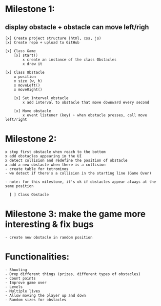 # Milestone 1:

## display obstacle + obstacle can move left/righ

    [x] Create project structure (html, css, js)
    [x] Create repo + upload to GitHub

    [x] Class Game
        [x] start()
            x create an instance of the class Obstacles
            x draw it

    [x] Class Obstacle
        x position
        x size (w, h)
        x moveLeft()
        x moveRight()

        [x] Set Interval obstacle
            x add interval to obstacle that move downward every second

        [x] Move obstacle
            x event listener (key) + when obstacle presses, call move left/right

# Milestone 2:

    x stop first obstacle when reach to the bottom
    x add obstacles appearing in the UI
    x detect collision and redefine the position of obstacle
    x add a new obstacle when there is a collision
    - create table for tetrominos
    - we detect if there's a collision in the starting line (Game Over)

    - note: for this milestone, it's ok if obstacles appear always at the same position

      [ ] Class Obstacle

# Milestone 3: make the game more interesting & fix bugs

    - create new obstacle in random position

# Functionalities:

    - Shooting
    - Drop different things (prizes, different types of obstacles)
    - Count points
    - Improve game over
    - Levels
    - Multiple lives
    - Allow moving the player up and down
    - Random sizes for obstacles

<!--
Milestone 1: display player + player can move left/righ

    [x] Create project structure (html, css, js)
    [x] Create repo + upload to GitHub

    [ ] Class Game
        [ ] start()
            x create an instance of the class Player
            - draw it

    [x] Class Player
        - position
        - size (w, h)
        - moveLeft()
        - moveRight()

   [ ] Move player
       - event listener (key)  + when user presses, call moveLeft/right


Milestone 2: obstacles appearing in the UI + obstacles move + we detect if there's a collision
  - note: for this milestone, it's ok if obstacles appear always at the same position

    [ ] Class Obstacle


Milestone 3: make the game more interesting & fix bugs
  - add images
-->
